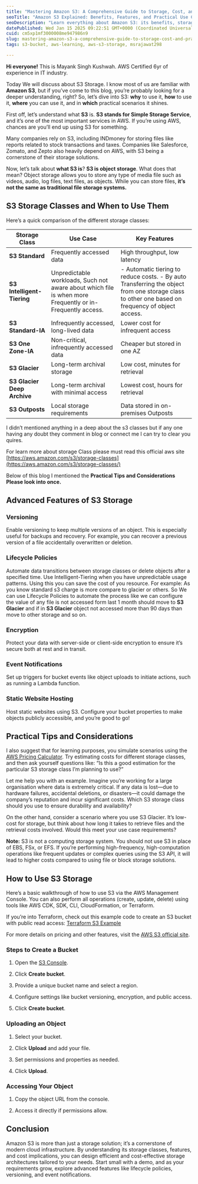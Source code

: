 ```yaml
---
title: "Mastering Amazon S3: A Comprehensive Guide to Storage, Cost, and Practical Use Cases"
seoTitle: "Amazon S3 Explained: Benefits, Features, and Practical Use Cases"
seoDescription: "Learn everything about Amazon S3: its benefits, storage classes, features like versioning and encryption, practical use cases, cost optimisation tips, and h"
datePublished: Wed Jan 15 2025 09:22:51 GMT+0000 (Coordinated Universal Time)
cuid: cm5xp1mf3000008me947986n9
slug: mastering-amazon-s3-a-comprehensive-guide-to-storage-cost-and-practical-use-cases
tags: s3-bucket, aws-learning, aws-s3-storage, msrajawat298

---
```


**Hi everyone!** This is Mayank Singh Kushwah. AWS Certified 6yr of experience in IT industry.

Today We will discuss about S3 Storage. I know most of us are familiar with **Amazon S3**, but if you’ve come to this blog, you’re probably looking for a deeper understanding, right? So, let’s dive into S3: **why** to use it, **how** to use it, **where** you can use it, and in **which** practical scenarios it shines.

First off, let’s understand what **S3** is. **S3 stands for Simple Storage Service**, and it’s one of the most important services in AWS. If you’re using AWS, chances are you’ll end up using S3 for something.

Many companies rely on S3, including INDmoney for storing files like reports related to stock transactions and taxes. Companies like Salesforce, Zomato, and Zepto also heavily depend on AWS, with S3 being a cornerstone of their storage solutions.

Now, let’s talk about **what S3 is**? **S3 is object storage**. What does that mean? Object storage allows you to store any type of media file such as videos, audio, log files, text files, as objects. While you can store files, **it’s not the same as traditional file storage systems.**

## S3 Storage Classes and When to Use Them

Here’s a quick comparison of the different storage classes:

| **Storage Class** | **Use Case** | **Key Features** |
| --- | --- | --- |
| **S3 Standard** | Frequently accessed data | High throughput, low latency |
| **S3 Intelligent-Tiering** | Unpredictable workloads, Such not aware about which file is when more Frequently or in-Frequently access. | \- Automatic tiering to reduce costs. - By auto Transferring the object from one storage class to other one based on frequency of object access. |
| **S3 Standard-IA** | Infrequently accessed, long-lived data | Lower cost for infrequent access |
| **S3 One Zone-IA** | Non-critical, infrequently accessed data | Cheaper but stored in one AZ |
| **S3 Glacier** | Long-term archival storage | Low cost, minutes for retrieval |
| **S3 Glacier Deep Archive** | Long-term archival with minimal access | Lowest cost, hours for retrieval |
| **S3 Outposts** | Local storage requirements | Data stored in on-premises Outposts |

I didn’t mentioned anything in a deep about the s3 classes but if any one having any doubt they comment in blog or connect me I can try to clear you quires.

For learn more about storage Class please must read this official aws site [https://aws.amazon.com/s3/storage-classes](https://aws.amazon.com/s3/storage-classes/)

Below of this blog I mentioned the **Practical Tips and Considerations Please look into once.**

## Advanced Features of S3 Storage

### Versioning

Enable versioning to keep multiple versions of an object. This is especially useful for backups and recovery. For example, you can recover a previous version of a file accidentally overwritten or deletion.

### Lifecycle Policies

Automate data transitions between storage classes or delete objects after a specified time. Use Intelligent-Tiering when you have unpredictable usage patterns. Using this you can save the cost of you resource. For example: As you know standard s3 charge is more compare to glacier or others. So We can use Lifecycle Policies to automate the process like we can configure the value of any file is not accessed form last 1 month should move to **S3 Glacier** and if in **S3 Glacier** object not accessed more than 90 days than move to other storage and so on.

### Encryption

Protect your data with server-side or client-side encryption to ensure it’s secure both at rest and in transit.

### Event Notifications

Set up triggers for bucket events like object uploads to initiate actions, such as running a Lambda function.

### Static Website Hosting

Host static websites using S3. Configure your bucket properties to make objects publicly accessible, and you’re good to go!

## Practical Tips and Considerations

I also suggest that for learning purposes, you simulate scenarios using the [AWS Pricing Calculator](https://calculator.aws/#/). Try estimating costs for different storage classes, and then ask yourself questions like: “Is this a good estimation for the particular S3 storage class I’m planning to use?”

Let me help you with an example. Imagine you’re working for a large organisation where data is extremely critical. If any data is lost—due to hardware failures, accidental deletions, or disasters—it could damage the company’s reputation and incur significant costs. Which S3 storage class should you use to ensure durability and availability?

On the other hand, consider a scenario where you use S3 Glacier. It’s low-cost for storage, but think about how long it takes to retrieve files and the retrieval costs involved. Would this meet your use case requirements?

**Note:** S3 is not a computing storage system. You should not use S3 in place of EBS, FSx, or EFS. If you’re performing high-frequency, high-computation operations like frequent updates or complex queries using the S3 API, it will lead to higher costs compared to using file or block storage solutions.

## How to Use S3 Storage

Here’s a basic walkthrough of how to use S3 via the AWS Management Console. You can also perform all operations (create, update, delete) using tools like AWS CDK, SDK, CLI, CloudFormation, or Terraform.

If you’re into Terraform, check out this example code to create an S3 bucket with public read access: [Terraform S3 Example](https://github.com/msrajawat298/Terraform-aws-examples/tree/main/s3-bucket/Creates%20an%20S3%20bucket%20with%20public%20read%20access)

For more details on pricing and other features, visit the [AWS S3 official site](https://aws.amazon.com/s3/).

### Steps to Create a Bucket

1. Open the [S3 Console](https://aws.amazon.com/s3/).
    
2. Click **Create bucket**.
    
3. Provide a unique bucket name and select a region.
    
4. Configure settings like bucket versioning, encryption, and public access.
    
5. Click **Create bucket**.
    

### Uploading an Object

1. Select your bucket.
    
2. Click **Upload** and add your file.
    
3. Set permissions and properties as needed.
    
4. Click **Upload**.
    

### Accessing Your Object

1. Copy the object URL from the console.
    
2. Access it directly if permissions allow.
    

## Conclusion

Amazon S3 is more than just a storage solution; it’s a cornerstone of modern cloud infrastructure. By understanding its storage classes, features, and cost implications, you can design efficient and cost-effective storage architectures tailored to your needs. Start small with a demo, and as your requirements grow, explore advanced features like lifecycle policies, versioning, and event notifications.